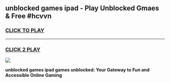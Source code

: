 
## unblocked games ipad - Play Unblocked Gmaes & Free #hcvvn
<h3>
<a href="https://premium.freeplayer.one?title=unblocked_games_ipad&ref=03M">CLICK TO PLAY</a></h3>
<hr>

<h3>
<a href="https://premium.freeplayer.one?title=unblocked_games_ipad&ref=03M">CLICK 2 PLAY</a>
  
</h3>

<a href="https://premium.freeplayer.one?title=unblocked_games_ipad&ref=03M"><img src="https://clearcache.store/games.png"></a>


**unblocked games ipad games unblocked: Your Gateway to Fun and Accessible Online Gaming**
